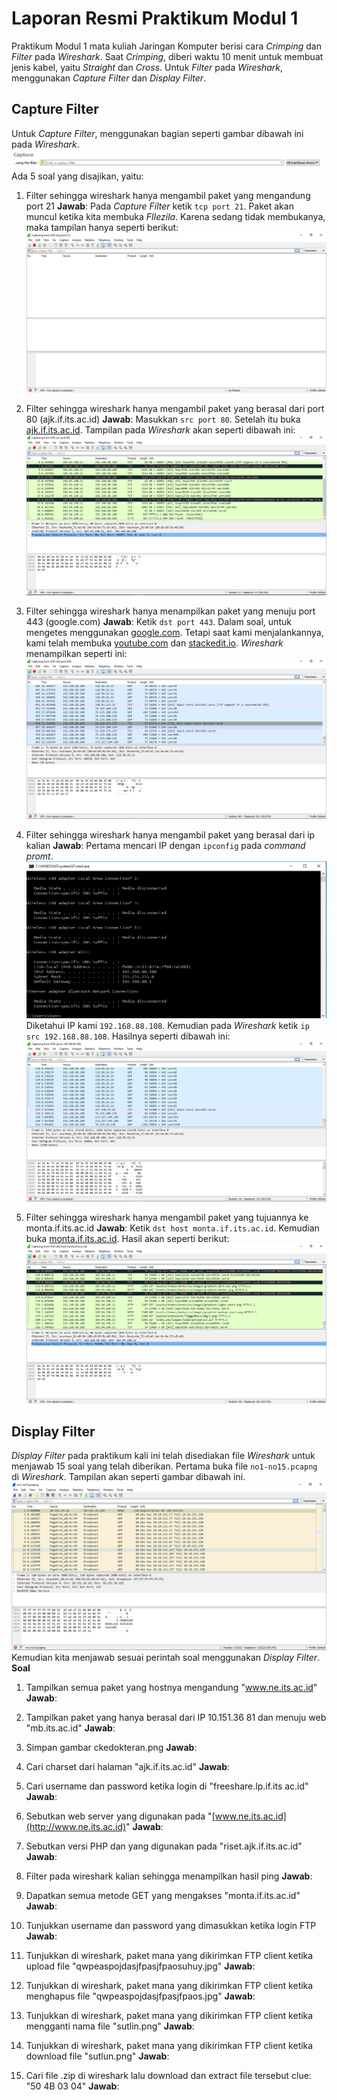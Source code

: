 # Laporan Resmi Praktikum Modul 1

Praktikum Modul 1 mata kuliah Jaringan Komputer berisi cara *Crimping* dan *Filter* pada *Wireshark*. Saat *Crimping*, diberi waktu 10 menit untuk membuat jenis kabel, yaitu *Straight* dan *Cross*. Untuk *Filter* pada *Wireshark*, menggunakan *Capture Filter* dan *Display Filter*.

## Capture Filter

Untuk *Capture Filter*, menggunakan bagian seperti gambar dibawah ini pada *Wireshark*.
![Capture Filter](images/capture_filter.png)
 Ada 5 soal yang disajikan, yaitu:
 1. Filter sehingga wireshark hanya mengambil paket yang mengandung port 21
 **Jawab**:
Pada *Capture Filter* ketik `tcp port 21`. Paket akan muncul ketika kita membuka *FIlezila*. Karena sedang tidak membukanya, maka tampilan hanya seperti berikut:
![Tampilan port 21](images/capture1.png)

 2. Filter sehingga wireshark hanya mengambil paket yang berasal dari port 80 (ajk.if.its.ac.id)
 **Jawab**:
Masukkan `src port 80`. Setelah itu buka [ajk.if.its.ac.id](ajk.if.its.ac.id). Tampilan pada *Wireshark* akan seperti dibawah ini:
![Tampilan source port 80](images/capture2.png)
 
 3. Filter sehingga wireshark hanya menampilkan paket yang menuju port 443 (google.com)
 **Jawab**:
Ketik `dst port 443`. Dalam soal, untuk mengetes menggunakan [google.com](google.com). Tetapi saat kami menjalankannya, kami telah membuka [youtube.com](youtube.com) dan [stackedit.io](stackedit.io). *Wireshark* menampilkan seperti ini:
![Tampilan destination port 443](images/capture3.png)

 4. Filter sehingga wireshark hanya mengambil paket yang berasal dari ip kalian
 **Jawab**:
Pertama mencari IP dengan `ipconfig` pada *command promt*. 
![Tampilan ipconfig](images/ipconfig.png)
Diketahui IP kami `192.168.88.108`. Kemudian pada *Wireshark* ketik `ip src 192.168.88.108`. Hasilnya seperti dibawah ini:
![Tampilan source dari ip sendiri](images/capture4.png)

 5. Filter sehingga wireshark hanya mengambil paket yang tujuannya ke monta.if.its.ac.id
 **Jawab**:
Ketik `dst host monta.if.its.ac.id`. Kemudian buka [monta.if.its.ac.id](monta.if.its.ac.id). Hasil akan seperti berikut:
![Tampilan destination monta.if.its.ac.id](images/capture5.png)


## Display Filter

*Display Filter* pada praktikum kali ini telah disediakan file *Wireshark* untuk menjawab 15 soal yang telah diberikan. Pertama buka file `no1-no15.pcapng` di *Wireshark*. Tampilan akan seperti gambar dibawah ini.
![Open file no1-no15.pcapng](images/open_file.png)
Kemudian kita menjawab sesuai perintah soal menggunakan *Display Filter*.
**Soal**
1.  Tampilkan semua paket yang hostnya mengandung "www.ne.its.ac.id"
**Jawab**:

    
2.  Tampilkan paket yang hanya berasal dari IP 10.151.36 81 dan menuju web "mb.its.ac.id"
**Jawab**:

    
3.  Simpan gambar ckedokteran.png
**Jawab**:

    
4.  Cari charset dari halaman "ajk.if.its.ac.id"
**Jawab**:

    
5.  Cari username dan password ketika login di "freeshare.lp.if.its ac.id"
**Jawab**:

    
6.  Sebutkan web server yang digunakan pada "[www.ne.its.ac.id](http://www.ne.its.ac.id)"
**Jawab**:


7.  Sebutkan versi PHP dan yang digunakan pada "riset.ajk.if.its.ac.id"
**Jawab**:


8.  Filter pada wireshark kalian sehingga menampilkan hasil ping
**Jawab**:

    
9.  Dapatkan semua metode GET yang mengakses "monta.if.its.ac.id"
**Jawab**:

    
10.  Tunjukkan username dan password yang dimasukkan ketika login FTP
**Jawab**:

    
11.  Tunjukkan di wireshark, paket mana yang dikirimkan FTP client ketika upload file "qwpeaspojdasjfpasjfpaosuhuy.jpg"
**Jawab**:

    
12.  Tunjukkan di wireshark, paket mana yang dikirimkan FTP client ketika menghapus file "qwpeaspojdasjfpasjfpaos.jpg"
**Jawab**:

    
13.  Tunjukkan di wireshark, paket mana yang dikirimkan FTP client ketika mengganti nama file "sutlin.png"
**Jawab**:

    
14.  Tunjukkan di wireshark, paket mana yang dikirimkan FTP client ketika download file "sutlun.png"
**Jawab**:

    
15.  Cari file .zip di wireshark lalu download dan extract file tersebut
clue: "50 4B 03 04"
**Jawab**:

